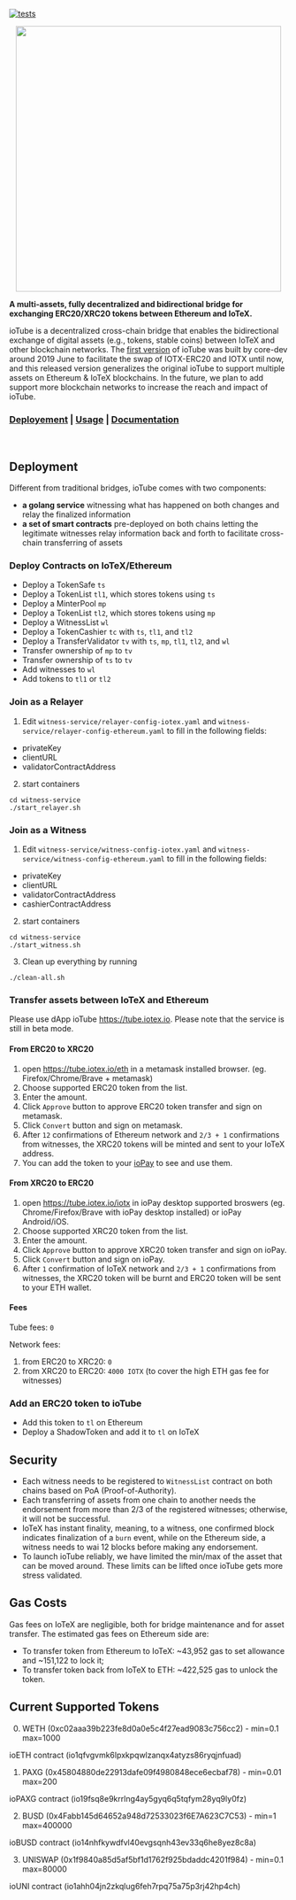 [![tests](https://github.com/iotexproject/ioTube/workflows/tests/badge.svg)](https://github.com/iotexproject/ioTube/actions?query=workflow%3Atests)

<p align="center">
  <img src="https://github.com/iotexproject/ioTube/blob/master/ioTube.png" width="480px">
</p>

<p>
  <strong>A multi-assets, fully decentralized and bidirectional bridge for exchanging ERC20/XRC20 tokens between Ethereum and IoTeX.</strong>
  
ioTube is a decentralized cross-chain bridge that enables the bidirectional exchange of digital assets (e.g., tokens, stable coins) between IoTeX and other blockchain networks. The <a href="https://member.iotex.io/tools/iotex">first version</a> of ioTube was built by core-dev around 2019 June to facilitate the swap of IOTX-ERC20 and IOTX until now, and this released version generalizes the original ioTube to support multiple assets on Ethereum & IoTeX blockchains. In the future, we plan to add support more blockchain networks to increase the reach and impact of ioTube.
</p>

<h3>
      <a href="https://github.com/iotexproject/ioTube#deployement">Deployement</a>
      <span> | </span>
      <a href="https://github.com/iotexproject/ioTube#usage">Usage</a>
      <span> | </span>
      <a href="https://github.com/iotexproject/ioTube/tree/master/docs">Documentation</a>
</h3>

&nbsp;

## Deployment
Different from traditional bridges, ioTube comes with two components:
- **a golang service** witnessing what has happened on both changes and relay the finalized information
- **a set of smart contracts** pre-deployed on both chains letting the legitimate witnesses relay information back and forth to facilitate cross-chain transferring of assets

### Deploy Contracts on IoTeX/Ethereum
* Deploy a TokenSafe `ts`
* Deploy a TokenList `tl1`, which stores tokens using `ts`
* Deploy a MinterPool `mp`
* Deploy a TokenList `tl2`, which stores tokens using `mp`
* Deploy a WitnessList `wl`
* Deploy a TokenCashier `tc` with `ts`, `tl1`, and `tl2`
* Deploy a TransferValidator `tv` with `ts`, `mp`, `tl1`, `tl2`, and `wl`
* Transfer ownership of `mp` to `tv`
* Transfer ownership of `ts` to `tv`
* Add witnesses to `wl`
* Add tokens to `tl1` or `tl2`

### Join as a Relayer

1. Edit `witness-service/relayer-config-iotex.yaml` and `witness-service/relayer-config-ethereum.yaml` to fill in the following fields:
* privateKey
* clientURL
* validatorContractAddress

2. start containers
```
cd witness-service
./start_relayer.sh
```

### Join as a Witness

1. Edit `witness-service/witness-config-iotex.yaml` and `witness-service/witness-config-ethereum.yaml` to fill in the following fields:
* privateKey
* clientURL
* validatorContractAddress
* cashierContractAddress

2. start containers
```
cd witness-service
./start_witness.sh
```

3. Clean up everything by running
```
./clean-all.sh
```

### Transfer assets between IoTeX and Ethereum

Please use dApp ioTube https://tube.iotex.io. Please note that the service is still in beta mode.  

#### From ERC20 to XRC20

1. open https://tube.iotex.io/eth in a metamask installed browser. (eg. Firefox/Chrome/Brave + metamask) 
2. Choose supported ERC20 token from the list.
3. Enter the amount. 
4. Click `Approve` button to approve ERC20 token transfer and sign on metamask.
5. Click `Convert` button and sign on metamask.
6. After `12` confirmations of Ethereum network and `2/3 + 1` confirmations from witnesses, the XRC20 tokens will be minted and sent to your IoTeX address.
7. You can add the token to your <a href="http://iopay.iotex.io/">ioPay</a> to see and use them.

#### From XRC20 to ERC20

1. open https://tube.iotex.io/iotx in ioPay desktop supported broswers (eg. Chrome/Firefox/Brave with ioPay desktop installed) or ioPay Android/iOS.
2. Choose supported XRC20 token from the list.
3. Enter the amount.
4. Click `Approve` button to approve XRC20 token transfer and sign on ioPay.
5. Click `Convert` button and sign on ioPay.
6. After `1` confirmation of IoTeX network and `2/3 + 1` confirmations from witnesses, the XRC20 token will be burnt and ERC20 token will be sent to your ETH wallet.

#### Fees
Tube fees: `0`

Network fees: 

1. from ERC20 to XRC20: `0`
2. from XRC20 to ERC20: `4000 IOTX` (to cover the high ETH gas fee for witnesses)


### Add an ERC20 token to ioTube
* Add this token to `tl` on Ethereum
* Deploy a ShadowToken and add it to `tl` on IoTeX


## Security
- Each witness needs to be registered to `WitnessList` contract on both chains based on PoA (Proof-of-Authority).
- Each transferring of assets from one chain to another needs the endorsement from more than 2/3 of the registered witnesses; otherwise, it will not be successful.
- IoTeX has instant finality, meaning, to a witness, one confirmed block indicates finalization of a `burn` event, while on the Ethereum side, a witness needs to wai 12 blocks before making any endorsement.
- To launch ioTube reliably, we have limited the min/max of the asset that can be moved around. These limits can be lifted once ioTube gets more stress validated.

## Gas Costs
Gas fees on IoTeX are negligible, both for bridge maintenance and for asset transfer. The estimated gas fees on Ethereum side are:
- To transfer token from Ethereum to IoTeX: ~43,952 gas to set allowance and ~151,122 to lock it;
- To transfer token back from IoTeX to ETH: ~422,525 gas to unlock the token.


## Current Supported Tokens
0. WETH (0xc02aaa39b223fe8d0a0e5c4f27ead9083c756cc2) - min=0.1 max=1000 

ioETH contract (io1qfvgvmk6lpxkpqwlzanqx4atyzs86ryqjnfuad)

1. PAXG (0x45804880de22913dafe09f4980848ece6ecbaf78) - min=0.01 max=200

ioPAXG contract (io19fsq8e9krrlng4ay5gyq6q5tqfym28yq9ly0fz)

2. BUSD (0x4Fabb145d64652a948d72533023f6E7A623C7C53) - min=1 max=400000

ioBUSD contract (io14nhfkywdfvl40evgsqnh43ev33q6he8yez8c8a)

3. UNISWAP (0x1f9840a85d5af5bf1d1762f925bdaddc4201f984) - min=0.1 max=80000

ioUNI contract (io1ahh04jn2zkqlug6feh7rpq75a75p3rj42hp4ch)


